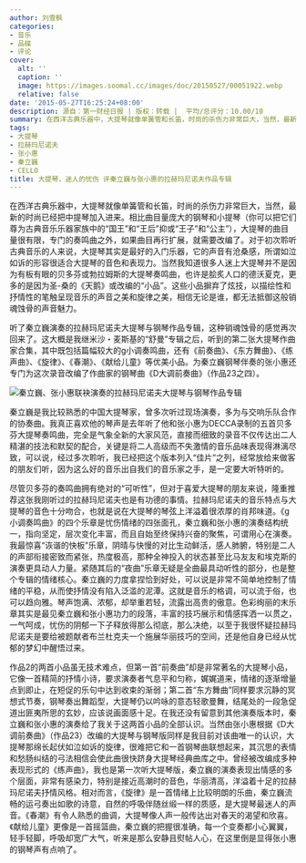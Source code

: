```yaml
---
author: 刘雪枫
categories:
- 音乐
- 品碟
- 评论
cover:
  alt: ''
  caption: ''
  image: https://images.soomal.cc/images/doc/20150527/00051922.webp
  relative: false
date: '2015-05-27T16:25:24+08:00'
description: 源自：第一财经日报 | 版权：转载 |  平均/总评分：10.00/10
summary: 在西洋古典乐器中，大提琴就像单簧管和长笛，时尚的杀伤力非常巨大，当然，最新的时尚已经把中提琴加入进来。相比曲目量庞大的钢琴和小提琴，大提琴的曲目量很有限，专门的奏鸣曲之外，如果曲目再行扩展，就需要改编了……
tags:
- 大提琴
- 拉赫玛尼诺夫
- 张小惠
- 秦立巍
- CELLO
title: 大提琴，迷人的忧伤 评秦立巍与张小惠的拉赫玛尼诺夫作品专辑
---
```


在西洋古典乐器中，大提琴就像单簧管和长笛，时尚的杀伤力非常巨大，当然，最新的时尚已经把中提琴加入进来。相比曲目量庞大的钢琴和小提琴（你可以把它们尊为古典音乐乐器家族中的“国王”和“王后”抑或“王子”和“公主”），大提琴的曲目量很有限，专门的奏鸣曲之外，如果曲目再行扩展，就需要改编了。对于初次聆听古典音乐的人来说，大提琴其实是最好的入门乐器，它的声音有沧桑感，所谓如泣如诉的形容很适合大提琴的音色和表现力。当然我知道很多人迷上大提琴并不是因为有板有眼的贝多芬或勃拉姆斯的大提琴奏鸣曲，也许是脍炙人口的德沃夏克，更多的是因为圣-桑的《天鹅》或改编的“小品”。这些小品摒弃了炫技，以描绘性和抒情性的笔触呈现音乐的声音之美和旋律之美，相信无论是谁，都无法抵御这般销魂蚀骨的声音魅力。

听了秦立巍演奏的拉赫玛尼诺夫大提琴与钢琴作品专辑，这种销魂蚀骨的感觉再次回来了。这大概是我继米沙・麦斯基的“舒曼”专辑之后，听到的第二张大提琴作曲家合集，其中既包括篇幅较大的g小调奏鸣曲，还有《前奏曲》、《东方舞曲》、《练声曲》、《旋律》、《春潮》、《献给儿童》等优美小品。为秦立巍钢琴伴奏的张小惠还专门为这次录音改编了作曲家的钢琴曲《D大调前奏曲》（作品23之四）。

![秦立巍、张小惠联袂演奏的拉赫玛尼诺夫大提琴与钢琴作品专辑](https://images.soomal.cc/images/doc/20150527/00051921.webp)





秦立巍是我比较熟悉的中国大提琴家，曾多次听过现场演奏，多为与交响乐队合作的协奏曲。我真正喜欢他的琴声是去年听了他和张小惠为DECCA录制的五首贝多芬大提琴奏鸣曲，完全是气象全新的大家风范，直接而细致的录音不仅传达出二人精湛的技法和默契的配合，关键是将二人高级而不失激情的音乐品味表现得淋漓尽致，可以说，经过多次聆听，我已经把这个版本列入“佳片”之列，经常放给来做客的朋友们听，因为这么好的音乐出自我们的音乐家之手，是一定要大听特听的。

尽管贝多芬的奏鸣曲拥有绝对的“可听性”，但对于喜爱大提琴的朋友来说，隆重推荐这张我刚听过的拉赫玛尼诺夫也是有功德的事情。拉赫玛尼诺夫的音乐特点与大提琴的音色十分吻合，也就是说在大提琴的琴弦上洋溢着很浓厚的肖邦味道。《g小调奏鸣曲》的四个乐章是忧伤情绪的四张面孔，秦立巍和张小惠的演奏结构统一，指向坚定，层次变化丰富，而且自始至终保持兴奋的聚焦，可谓用心在演奏。我最惊喜“诙谐的快板”乐章，阴晴与快慢的对比生动鲜活，感人肺腑，特别是二人的声部衔接密致而紧张，热度极高，那种全神投入的状态甚至比马友友和埃克斯的演奏更具动人力量。紧随其后的“夜曲”乐章无疑是全曲最具动听性的部分，也是整个专辑的情绪核心。秦立巍的力度拿捏恰到好处，可以说是非常不简单地控制了情绪的平稳，从而使抒情没有陷入泛滥的泥潭。这就是音乐的格调，可以流于俗，也可以趋向雅。琴声饱满、浓郁，却举重若轻，流露出高贵的傲意。色彩绚丽的末乐章其实是最见秦立巍和张小惠功力的段落，丰富的技巧展示和情感挥洒一以贯之，一气呵成，忧伤的阴郁一下子释放得那么彻底，那么决绝，以至于我很怀疑拉赫玛尼诺夫是要给被题献者布兰杜克夫一个施展华丽技巧的空间，还是他自身已经从忧郁的梦幻中醒悟过来。

作品2的两首小品虽无技术难点，但第一首“前奏曲”却是非常著名的大提琴小品，它像一首精简的抒情小诗，要求演奏者气息平和匀称，娓娓道来，情绪的逐渐增量点到即止，在短促的乐句中达到收束的渐弱；第二首“东方舞曲”同样要求沉静的冥想式节奏，钢琴奏出舞蹈型，大提琴仍以吟咏的意态轻歌曼舞，结尾处的一段急促道出匪夷所思的玄妙，应该说画面感十足。在我还没有留意到其他演奏版本时，秦立巍和张小惠的演奏给了我关于这两首小品的全部认识。当然由张小惠根据《D大调前奏曲》（作品23）改编的大提琴与钢琴版同样是我目前对该曲唯一的认识，大提琴那绵长起伏如泣如诉的旋律，很难把它和一首钢琴曲联想起来，其沉思的表情和愁肠纠结的弓法相信会使此曲很快跻身大提琴经典曲库之中。曾经被改编成多种表现形式的《练声曲》，我也是第一次听大提琴版，秦立巍的演奏表现出情感的多个层面，非常有感染力，特别是接近高潮时的音色，华丽清高，洋溢着十足的拉赫玛尼诺夫抒情风格。相对而言，《旋律》是一首情绪上比较明朗的乐曲，秦立巍流畅的运弓奏出如歌的诗意，自然的呼吸伴随丝缎一样的质感，是大提琴最迷人的声音。《春潮》有令人熟悉的曲调，大提琴像人声一般传达出对春天的渴望和欣喜。《献给儿童》更像是一首摇篮曲，秦立巍的把握很准确，每一个变奏都小心翼翼，轻手轻脚，呼吸却宽广大气，听来是那么安静且熨帖人心，在这里倒是显得张小惠的钢琴声有点响了。